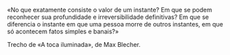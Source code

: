 «No que exatamente consiste o valor de um instante? Em que se podem reconhecer sua profundidade e irreversibilidade definitivas? Em que se diferencia o instante em que uma pessoa morre de outros instantes, em que só acontecem fatos simples e banais?»

Trecho de «A toca iluminada», de Max Blecher.
